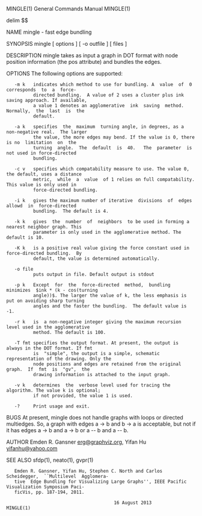 MINGLE(1)                              General Commands Manual                              MINGLE(1)

delim $$

NAME
       mingle - fast edge bundling

SYNOPSIS
       mingle [ options ] [ -o outfile ] [ files ]

DESCRIPTION
       mingle takes as input a graph in DOT format with node position information (the pos attribute)
       and bundles the edges.

OPTIONS
       The following options are supported:

       -m k   indicates which method to use for bundling. A  value  of  0  corresponds  to  a  force-
              directed bundling.  A value of 2 uses a cluster plus ink saving approach. If available,
              a value 1 denotes an agglomerative  ink  saving  method.  Normally,  the  last  is  the
              default.

       -a k   specifies  the  maximum  turning angle, in degrees, as a non-negative real.  The larger
              the value, the more edges may bend. If the value is 0, there is no  limitation  on  the
              turning  angle.  The  default  is  40.   The  parameter  is  not used in force-directed
              bundling.

       -c v   specifies which compatability measure to use. The value 0, the default, uses a distance
              metric,  while  a  value  of 1 relies on full compatability. This value is only used in
              force-directed bundling.

       -i k   gives the maximum number of iterative  divisions  of  edges  allowd  in  force-directed
              bundling.  The default is 4.

       -k k   gives  the  number  of  neighbors  to be used in forming a nearest neighbor graph. This
              parameter is only used in the agglomerative method. The default is 10.

       -K k   is a positive real value giving the force constant used in force-directed bundling.  By
              default, the value is determined automatically.

       -o file
              puts output in file. Default output is stdout

       -p k   Except  for  the  force-directed  method,  bundling  minimizes  $ink * (k - cos(turning
              angle))$. The larger the value of k, the less emphasis is put on avoiding sharp turning
              angles and the faster the bundling.  The default value is -1.

       -r k   is  a non-negative integer giving the maximum recursion level used in the agglomerative
              method. The default is 100.

       -T fmt specifies the output format. At present, the output is always in the DOT format. If fmt
              is  "simple", the output is a simple, schematic representation of the drawing. Only the
              node positions and edges are retained from the original graph.  If  fmt  is  "gv",  the
              drawing information is attached to the input graph.

       -v k   determines  the  verbose level used for tracing the algorithm. The value k is optional;
              if not provided, the value 1 is used.

       -?     Print usage and exit.

BUGS
       At present, mingle does not handle graphs with loops or directed multiedges. So, a graph  with
       edges a -> b and b -> a is acceptable, but not if it has edges a -> b and a -> b or a -- b and
       a -- b.

AUTHOR
       Emden R. Gansner <erg@graphviz.org>, Yifan Hu <yifanhu@yahoo.com>

SEE ALSO
       sfdp(1), neato(1), gvpr(1)

       Emden R. Gansner, Yifan Hu, Stephen C. North and Carlos Scheidegger,  ``Multilevel  Agglomera‐
       tive  Edge Bundling for Visualizing Large Graphs'', IEEE Pacific Visualization Symposium Paci‐
       ficVis, pp. 187‐194, 2011.

                                            16 August 2013                                  MINGLE(1)
